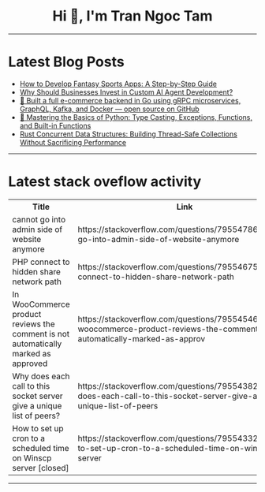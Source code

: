 <h1 align="center">Hi 👋, I'm Tran Ngoc Tam</h1>

---

# Latest Blog Posts 
<!-- BLOG-POST-LIST:START -->
- [How to Develop Fantasy Sports Apps: A Step-by-Step Guide](https://dev.to/stevejacob45678/how-to-develop-fantasy-sports-apps-a-step-by-step-guide-24if)
- [Why Should Businesses Invest in Custom AI Agent Development?](https://dev.to/smart_data_/why-should-businesses-invest-in-custom-ai-agent-development-47p1)
- [🚀 Built a full e-commerce backend in Go using gRPC microservices, GraphQL, Kafka, and Docker — open source on GitHub](https://dev.to/asdxrfx/built-a-full-e-commerce-backend-in-go-using-grpc-microservices-graphql-kafka-and-docker-open-20d2)
- [🐍 Mastering the Basics of Python: Type Casting, Exceptions, Functions, and Built-in Functions](https://dev.to/devbyleandro/mastering-the-basics-of-python-type-casting-exceptions-functions-and-built-in-functions-17of)
- [Rust Concurrent Data Structures: Building Thread-Safe Collections Without Sacrificing Performance](https://dev.to/aaravjoshi/rust-concurrent-data-structures-building-thread-safe-collections-without-sacrificing-performance-14eh)
<!-- BLOG-POST-LIST:END -->

---

# Latest stack oveflow activity
<table>
  <tr><th>Title</th><th>Link</th></tr>
  <!-- STACKOVERFLOW:START --><tr><td>cannot go into admin side of website anymore</td><td>https://stackoverflow.com/questions/79554786/cannot-go-into-admin-side-of-website-anymore</td></tr><tr><td>PHP connect to hidden share network path</td><td>https://stackoverflow.com/questions/79554675/php-connect-to-hidden-share-network-path</td></tr><tr><td>In WooCommerce product reviews the comment is not automatically marked as approved</td><td>https://stackoverflow.com/questions/79554546/in-woocommerce-product-reviews-the-comment-is-not-automatically-marked-as-approv</td></tr><tr><td>Why does each call to this socket server give a unique list of peers?</td><td>https://stackoverflow.com/questions/79554382/why-does-each-call-to-this-socket-server-give-a-unique-list-of-peers</td></tr><tr><td>How to set up cron to a scheduled time on Winscp server [closed]</td><td>https://stackoverflow.com/questions/79554332/how-to-set-up-cron-to-a-scheduled-time-on-winscp-server</td></tr><!-- STACKOVERFLOW:END -->
</table>

---


